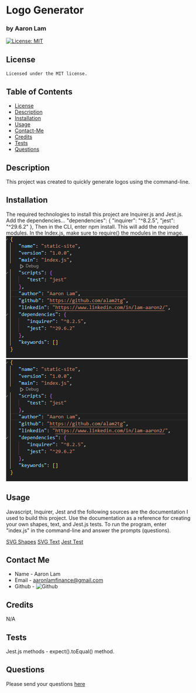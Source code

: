 
# Logo Generator
### by Aaron Lam


[![License: MIT](https://img.shields.io/badge/License-MIT-yellow.svg)](https://opensource.org/licenses/MIT)
## License
	Licensed under the MIT license.


## Table of Contents
* [License](#license)
* [Description](#description)
* [Installation](#instillation)
* [Usage](#usage)
* [Contact-Me](#contact-me)
* [Credits](#credits)
* [Tests](#tests)
* [Questions](#questions)

## Description
This project was created to quickly generate logos using the command-line.

## Installation
The required technologies to install this project are Inquirer.js and Jest.js. Add the dependencies...
	"dependencies": {
		"inquirer": "^8.2.5",
		"jest": "^29.6.2"
	},
Then in the CLI, enter npm install. This will add the required modules. In the Index.js, make sure to require() the modules in the image.
![Dependencies](./images/dependencies.png)
![Require Modules](./images/dependencies.png)


## Usage
Javascript, Inquirer, Jest and the following sources are the documentation I used to build this project. Use the documentation as a reference for creating your own shapes, text, and Jest.js tests. To run the program, enter "index.js" in the command-line and answer the prompts (questions).

[SVG Shapes](https://developer.mozilla.org/en-US/docs/Web/SVG/Tutorial/Basic_Shapes)
[SVG Text](https://developer.mozilla.org/en-US/docs/Web/SVG/Tutorial/Texts)
[Jest Test](https://jestjs.io/docs/expect)



## Contact Me
* Name - Aaron Lam
* Email - aaronlamfinance@gmail.com
* Github - ![Github](https://github.com/alam2tg)

## Credits
N/A

## Tests
Jest.js methods - expect().toEqual() method.

## Questions
Please send your questions [here](mailto:aaronlamfinance@gmail.com)
